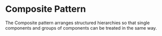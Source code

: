 # Composite Pattern

The Composite pattern arranges structured hierarchies so that single components
and groups of components can be treated in the same way.

